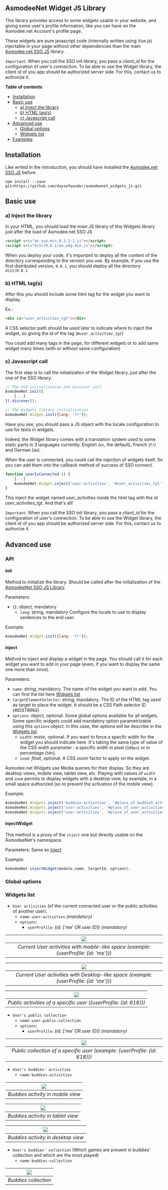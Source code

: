 AsmodeeNet Widget JS Library
--------------

This library provides access to some widgets usable in your website, and giving some user's profile information, like you can have on the Asmodee.net Account's profile page.

These widgets are pure javascript code (internally written using Vue.js) injectable in your page without other dependencies than the main [Asmodee.net SSO JS](https://github.com/daysofwonder/asmodeenet_sso_js) library.

`Important`: When you call the SSO init library, you pass a *client_id* for the configuration of user's connection. To be able to use the Widget library, the client id of you app should be authorized server side. For this, contact us to authorize it.

**Table of contents**
* [Installation](#installation)
* [Basic use](#basic-use)
    * [a) Inject the library](#a-inject-the-library)
    * [b) HTML tag(s)](#b-html-tag-s)
    * [c) Javascript call](#c-javascript-call)
* [Advanced use](#advanced-use)
    * [Global options](#global-options)
    * [Widgets list](#widgets-list)
* [Examples](#example)

## Installation

Like writed in the introduction, you should have installed the [Asmodee.net SSO JS](https://github.com/daysofwonder/asmodeenet_sso_js) before.

```shell
npm install --save git+https://github.com/daysofwonder/asmodeenet_widgets_js.git
```

## Basic use

### a) Inject the library

In your HTML, you should load the main JS library of this Widgets library just after the load of Asmodee.net SSO JS

```html
<script src="an_sso.min.0.3.2-1.js"></script>
<script src="dist/0.0.1/an_wdg.min.js"></script>
```

When you deploy your code, it's important to deploy all the content of the directory corresponding to the version you use. By example, if you use the first distributed version, `0.0.1`, you should deploy all the directory `dist/0.0.1`

### b) HTML tag(s)

After this you should include some html tag for the widget you want to display.

Ex.:
```html
<div id="user_activities_tgt"></div>
```

A CSS selector path should be used later to indicate where to inject the widget, so giving the id of the tag (*`#user_activities_tgt`*)

You could add many tags in the page, for different widgets or to add same widget many times (with or without same configuration)

### c) Javascript call

The first step is to call the initialization of the Widget library, just after the one of the SSO library.

```javascript
// The SSO initialization and discover call
AsmodeeNet.init({
    [...]
}).discover();

// The Widgets library initialization
AsmodeeNet.Widget.init({lang: 'fr'});
```

Have you see, you should pass a JS object with the locale configuration to use for texts in widgets.

Indeed, the Widget library comes with a translation system used to some static parts in 3 languages currently: English (`en`, the default), French (`fr`) and German (`de`).

When the user is connected, you could call the injection of widgets itself. So you can add them into the callback method of success of SSO connect.

```javascript
function userIsConnected () {
    [...]
    AsmodeeNet.Widget.inject('user-activities', '#user_activities_tgt');
}
```

This inject the widget named *user_activities* inside the html tag with the id *user_activities_tgt*. And that's all!

`Important`: When you call the SSO init library, you pass a *client_id* for the configuration of user's connection. To be able to use the Widget library, the client id of you app should be authorized server side. For this, contact us to authorize it.

## Advanced use

### API

#### init

Method to initialize the library. Should be called after the initialization of the [AsmodeeNet SSO JS Library](https://github.com/daysofwonder/asmodeenet_sso_js).

Parameters:
* {}: object, mandatory
    - `lang`: string, mandatory Configure the locale to use to display sentences to the end user.

Example:

```javascript
AsmodeeNet.Widget.init({lang: 'fr'});
```


#### inject

Method to inject and display a widget in the page. You should call it for each widget you want to add in your page (even, if you want to display the same one more than once).

Parameters:
* `name`: _string_, mandatory. The name of the widget you want to add. You can find the list here [Widgets list](#widgets-list)
* `targetElementSelector`: _string_, mandatory. The ID of the HTML tag used as target to place the widget. It should be a CSS Path selector ID (_#IDSTRING_)
* `options`: _object_, optional. Some global options available for all widgets. Some specific widgets could add mandatory option parametrizable using this `options` object. In this case, the options will be describe in the [Widgets list](#widgets-list).
    - _`width`_: _mixte_, optional. If you want to force a specifc width for the widget you should indicate here. It's taking the same type of value of the CSS width parameter : a specific width in pixel (`100px`) or in percentage (`50%`).
    - _`zoom`_: _float_, optional. A CSS zoom factor to apply on the widget.

Asmodee.net Widgets use Media queries for their display. So they are desktop views, mobile view, tablet view, etc. Playing with values of _`width`_ and _`zoom`_ permits to display widgets with a desktop view, by example, in a small space authorized (so to prevent the activation of the mobile view).

Example:

```javascript
AsmodeeNet.Widgets.inject('buddies-activities', '#place_of_buddieS_acts', {width: '300px', zoom: 0.5});
AsmodeeNet.Widgets.inject('user-activities', '#place_of_user_activities', {width: '500px', zoom: 0.8, userProfileId: {id: 4870342}});
AsmodeeNet.Widgets.inject('user-activities', '#place_of_user_activities_2', {width: '500px', zoom: 0.8, userProfileId: {id: 679200}});
```

#### injectWidget

This method is a proxy of the `inject` one but directly usable on the AsmodeeNet's namespace.

Parameters: Same as [inject](#inject)

Example:
 ```javascript
 AsmodeeNet.injectWidget(module_name, targetId, options);
 ```

### Global options

### Widgets list

- `User activities` (of the current connected user or the public activities of another user).
    - `name`: `user-activities` *(mandatory)*
    - `options`:
        - `userProfile`: {id: ['me' OR user ID]} *(mandatory)*


| ![](/docs/screenshots/current_user_activities_mobile.png) |
|:--:|
| *Current User activities with mobile-like space (example: _{userProfile: {id: 'me'}}_)* |

| ![](/docs/screenshots/current_user_activities_desktop.png) |
|:--:|
| *Current User activities with Desktop-like space (example: _{userProfile: {id: 'me'}}_)* |

| ![](/docs/screenshots/public_activities_of_a_user.png) |
|:--:|
| *Public activities of a specific user (_{userProfile: {id: 618}}_)* |

- `User's public collection`
    - `name`: `user-public-collection`
    - `options`:
        - `userProfile`: {id: ['me' OR user ID]} *(mandatory)*

| ![](/docs/screenshots/public_collection_of_a_user.png) |
|:--:|
| *Public collection of a specific user (example: _{userProfile: {id: 618}}_)* |


- `User's buddies' activities`
    -  `name`: `buddies-activities`

| ![](/docs/screenshots/buddies_activity_mobile.png) |
|:--:|
| *Buddies activity in mobile view* |

| ![](/docs/screenshots/buddies_activity_tablet.png) |
|:--:|
| *Buddies activity in tablet view* |

| ![](/docs/screenshots/buddies_activity_desktop.png) |
|:--:|
| *Buddies activity in desktop view* |


- `User's buddies' collection` (Which games are present in buddies' collection and which are the most played)
    - `name`: `buddies-collection`

| ![](/docs/screenshots/buddies_collection.png) |
|:--:|
| *Buddies collection* |
